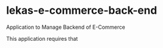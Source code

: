 # lekas-e-commerce-back-end
Application to Manage Backend of E-Commerce

This application requires that 
